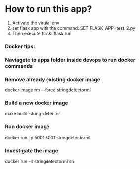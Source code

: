 # How to run this app?
1. Activate the virutal env
2. set flask app with the command: SET FLASK_APP=test_2.py
3. Then execute flask: flask run


### Docker tips:
### Naviagete to apps folder inside devops to run docker commands

### Remove already existing docker image
docker image rm --force stringdetectorml

### Build a new docker image
make build-string-detector

### Run docker image
docker run -p 5001:5001 stringdetectorml

### Investigate the image
docker run -it stringdetectorml sh
